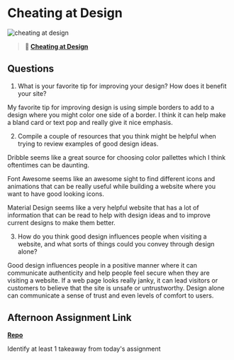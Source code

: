 # Cheating at Design

![cheating at design](https://bcw.blob.core.windows.net/public/img/courses/5247609446691139)

> **📖 [Cheating at Design](https://codeworksacademy.com/fs-student-guide/resources/wk1/04-Cheating-at-Design)**

## Questions

1. What is your favorite tip for improving your design? How does it benefit your site?

My favorite tip for improving design is using simple borders to add to a design where you might color one side of a border. I think it can help make a bland card or text pop and really give it nice emphasis.

2. Compile a couple of resources that you think might be helpful when trying to review examples of good design ideas.

Dribble seems like a great source for choosing color pallettes which I think oftentimes can be daunting.

Font Awesome seems like an awesome sight to find different icons and animations that can be really useful while building a website where you want to have good looking icons.

Material Design seems like a very helpful website that has a lot of information that can be read to help with design ideas and to improve current designs to make them better.

3. How do you think good design influences people when visiting a website, and what sorts of things could you convey through design alone?

Good design influences people in a positive manner where it can communicate authenticity and help people feel secure when they are visiting a website. If a web page looks really janky, it can lead visitors or customers to believe that the site is unsafe or untrustworthy. Design alone can communicate a sense of trust and even levels of comfort to users.

## Afternoon Assignment Link

**[Repo](https://github.com/jsphbowers/clone-site)**

Identify at least 1 takeaway from today's assignment

